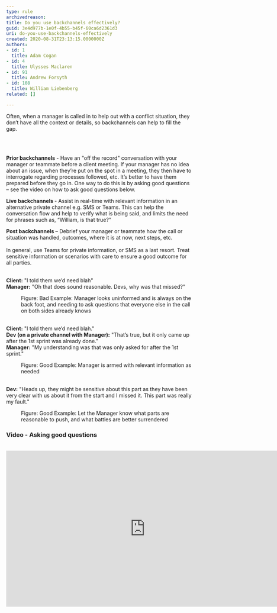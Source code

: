 ```yaml
---
type: rule
archivedreason: 
title: Do you use backchannels effectively?
guid: 3e4d977b-1e0f-4b55-b45f-60ca6d2361d3
uri: do-you-use-backchannels-effectively
created: 2020-08-31T23:13:15.0000000Z
authors:
- id: 1
  title: Adam Cogan
- id: 4
  title: Ulysses Maclaren
- id: 91
  title: Andrew Forsyth
- id: 108
  title: William Liebenberg
related: []

---
```



<p class="ssw15-rteElement-P">​Often, when a manager is called in to help out with a conflict situation, they don’t have all the context or details, so backchannels can help to fill the gap.​<br></p>
<br><excerpt class='endintro'></excerpt><br>
<p> 
   <b>Prior backchannels</b> - Have an &quot;off the record&quot; conversation with your manager or teammate before a client meeting. If your manager has no idea about an issue, when they’re put on the&#160;spot in a meeting, they then have to interrogate regarding processes followed, etc. It’s better to have them prepared before they go in.&#160;One way to do this is by asking good questions – see the video on how to ask good questions below.​<br></p><p> 
   <b>Live&#160;backchannels </b>-&#160;Assist in real-time with relevant information in an alternative private channel e.g. SMS or Teams. This can help the conversation flow and help to verify what is being said, and limits the need for phrases such as, “William, is that true?”</p><p> 
   <b>Post&#160;backchannels&#160;</b>– Debrief your manager or teammate how the call or situation was handled, outcomes, where it is at now, next steps, etc.<br><br>In general, use Teams for private information, or SMS&#160;as a last resort. Treat sensitive information or scenarios with care to ensure a good outcome for all parties.​<br><br></p><p class="ssw15-rteElement-GreyBox"> 
   <b>Client&#58;</b> &quot;I told them we’d need blah&quot;<br><b>Manager&#58;</b> &quot;Oh that does sound reasonable. Devs, why was that missed?&quot;</p><dd class="ssw15-rteElement-FigureBad">Figure&#58; Bad Example&#58; Manager looks uninformed and is always on the back foot, and needing to ask questions that everyone else in the call on both sides already knows<br><br></dd><p class="ssw15-rteElement-GreyBox"> 
   <b>Client&#58;</b> &quot;I told them we’d need blah.&quot;<br><b>Dev (on a private channel with Manager)&#58;</b> &quot;That’s true, but it only came up after the 1st sprint was already done.&quot;<br><b>Manager&#58;</b> &quot;My understanding was that was only asked for after the 1st sprint.&quot;<br></p><dd class="ssw15-rteElement-FigureGood">Figure&#58; Good Example&#58; Manager is armed with relevant information as needed<br>​<br></dd><p class="ssw15-rteElement-GreyBox"> 
   <b>Dev&#58;</b> &quot;Heads up, they might be sensitive about this part as they have been very clear with us about it from the start and I missed it. This part was really my fault.&quot;<br></p><dd class="ssw15-rteElement-FigureGood">Figure&#58; Good Example&#58; Let the Manager know what parts are reasonable to push, and what battles are better surrendered​<br></dd><h3>Video - Asking good questions</h3>​
<div class="ms-rtestate-read ms-rte-embedcode ms-rte-embedil ms-rtestate-notify" unselectable="on">
   <iframe width="750" height="422" src="https&#58;//www.youtube.com/embed/RlADH0sLOmc" frameborder="0"></iframe>&#160;</div>
<br>


